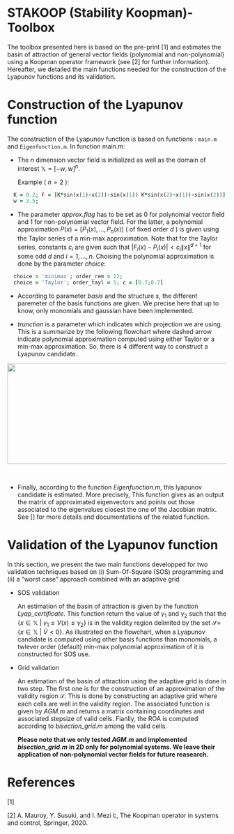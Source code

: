 # STAKOOP (Stability Koopman)-Toolbox
The toolbox presented here is based on the pre-print [1] and estimates the basin of attraction of general vector fields (polynomial and non-polynomial) using a Koopman operator framework (see [2] for further information). Hereafter, we detailed the main functions needed for the construction of the Lyapunov functions and its validation.  

# Construction of the Lyapunov function
The construction of the Lyapunov function is based on functions : $\texttt{main.m}$ and  $\texttt{Eigenfunction.m}$. In function main.m: 
- The $n$ dimension vector field is initialized as well as the domain of interest $\mathbb{X} = [-w,w]^n$. 


  Example ( $n = 2$ ):  
```ruby
  K = 0.2; F = [K*sin(x(1)-x(2))-sin(x(1)) K*sin(x(2)-x(1))-sin(x(2))];
  w = 3.5;
```
  
- The parameter *approx.flag* has to be set as 0 for polynomial vector field and 1 for non-polynomial vector field. For the latter, a polynomial approximation $P(x) = [ P_1(x),...,P_n(x) ]$ ( of fixed order $d$ ) is given using the Taylor series of a min-max approximation. Note that for the Taylor series, constants $c_i$ are given such that $|F_i(x)-P_i(x)|< c_i\lVert x\rVert^{d+1}$ for some odd $d$ and $i=1,...,n$. Choising the polynomial approximation is done by the parameter *choice*:
   
```ruby
  choice = 'minimax'; order_rem = 12; 
  choice = 'Taylor'; order_tayl = 5; c = [0.7;0.7]
```
- According to parameter *basis* and the structure *s*, the different paremeter of the basis functions are given. We precise here that up to know, only monomials and gaussian have been implemented.   

- *trunction* is a parameter which indicates which projection we are using. This is a summarize by the following flowchart where dashed arrow indicate polynomial approximation computed using either Taylor or a min-max approximation. So, there is 4 different way to construct a Lyapunov candidate. 

<img src="https://github.com/FgBierwart/STAK-Toolbox/assets/142835014/f6c583be-ada8-4391-a5ea-8c652e92d738" width="700" height="230">

&nbsp;

- Finally, according to the function *Eigenfunction.m*, this lyapunov candidate is estimated. More precisely, This function gives as an output the matrix of approximated eigenvectors and points out those associated to the eigenvalues closest the one of the Jacobian matrix. See [] for more details and documentations of the related function.     
 
# Validation of the Lyapunov function 

In this section, we present the two main functions developped for two validation techniques based on (i) Sum-Of-Square (SOS) programming and (ii) a “worst case” approach combined with an
adaptive grid

- SOS validation

  An estimation of the basin of attraction is given by the function *Lyap_certificate*. This function return the value of $\gamma_1$ and $\gamma_2$ such that the $`\{x\in\mathbb{X}~|~\gamma_1\leq V(x) \leq \gamma_2\}`$ is in the validity region delimited by the set $\mathcal{S} =$ $`\{x\in\mathbb{X}~|~\dot{V} < 0\}`$. As illustrated on the flowchart, when a Lyapunov candidate is computed using other basis functions than monomials, a twlever order (default) min-max polynomial approximation of it is constructed for SOS use.      
  
- Grid validation

  An estimation of the basin of attraction using the adaptive grid is done in two step. The first one is for the construction of an approximation of the validity region $\mathcal{S}$. This is done by constructing an adaptive grid where each cells are well in the validity region. The associated function is given by *AGM.m* and returns a matrix containing coordinates and associated stepsize of valid cells. Fianlly, the ROA is computed according to *bisection_grid.m* among the valid cells. 

  **Please note that we only tested *AGM.m* and implemented *bisection_grid.m* in 2D only for polynomial systems. We leave their application of non-polynomial vector fields for future reasearch.**

# References 
[1] 

[2] A. Mauroy, Y. Susuki, and I. Mezi ́c, The Koopman operator in systems and control, Springer, 2020.

